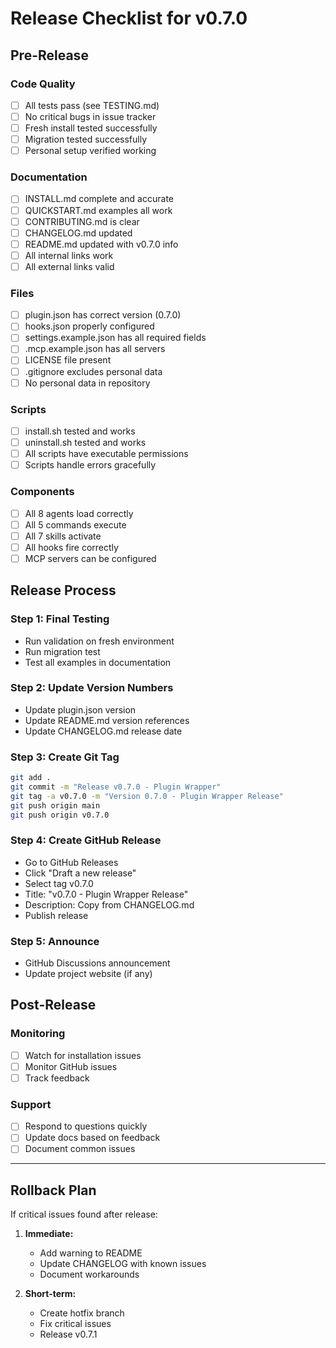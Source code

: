 # Release Checklist for v0.7.0

## Pre-Release

### Code Quality
- [ ] All tests pass (see TESTING.md)
- [ ] No critical bugs in issue tracker
- [ ] Fresh install tested successfully
- [ ] Migration tested successfully
- [ ] Personal setup verified working

### Documentation
- [ ] INSTALL.md complete and accurate
- [ ] QUICKSTART.md examples all work
- [ ] CONTRIBUTING.md is clear
- [ ] CHANGELOG.md updated
- [ ] README.md updated with v0.7.0 info
- [ ] All internal links work
- [ ] All external links valid

### Files
- [ ] plugin.json has correct version (0.7.0)
- [ ] hooks.json properly configured
- [ ] settings.example.json has all required fields
- [ ] .mcp.example.json has all servers
- [ ] LICENSE file present
- [ ] .gitignore excludes personal data
- [ ] No personal data in repository

### Scripts
- [ ] install.sh tested and works
- [ ] uninstall.sh tested and works
- [ ] All scripts have executable permissions
- [ ] Scripts handle errors gracefully

### Components
- [ ] All 8 agents load correctly
- [ ] All 5 commands execute
- [ ] All 7 skills activate
- [ ] All hooks fire correctly
- [ ] MCP servers can be configured

## Release Process

### Step 1: Final Testing
- Run validation on fresh environment
- Run migration test
- Test all examples in documentation

### Step 2: Update Version Numbers
- Update plugin.json version
- Update README.md version references
- Update CHANGELOG.md release date

### Step 3: Create Git Tag
```bash
git add .
git commit -m "Release v0.7.0 - Plugin Wrapper"
git tag -a v0.7.0 -m "Version 0.7.0 - Plugin Wrapper Release"
git push origin main
git push origin v0.7.0
```

### Step 4: Create GitHub Release
- Go to GitHub Releases
- Click "Draft a new release"
- Select tag v0.7.0
- Title: "v0.7.0 - Plugin Wrapper Release"
- Description: Copy from CHANGELOG.md
- Publish release

### Step 5: Announce
- GitHub Discussions announcement
- Update project website (if any)

## Post-Release

### Monitoring
- [ ] Watch for installation issues
- [ ] Monitor GitHub issues
- [ ] Track feedback

### Support
- [ ] Respond to questions quickly
- [ ] Update docs based on feedback
- [ ] Document common issues

---

## Rollback Plan

If critical issues found after release:

1. **Immediate:**
   - Add warning to README
   - Update CHANGELOG with known issues
   - Document workarounds

2. **Short-term:**
   - Create hotfix branch
   - Fix critical issues
   - Release v0.7.1
